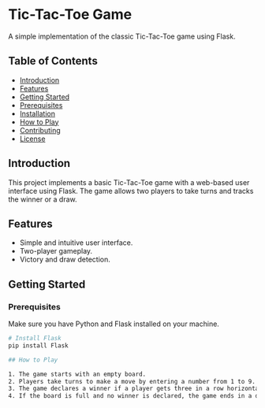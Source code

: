 # Tic-Tac-Toe Game

A simple implementation of the classic Tic-Tac-Toe game using Flask.

## Table of Contents

- [Introduction](#introduction)
- [Features](#features)
- [Getting Started](#getting-started)
- [Prerequisites](#prerequisites)
- [Installation](#installation)
- [How to Play](#how-to-play)
- [Contributing](#contributing)
- [License](#license)

## Introduction

This project implements a basic Tic-Tac-Toe game with a web-based user interface using Flask. The game allows two players to take turns and tracks the winner or a draw.

## Features

- Simple and intuitive user interface.
- Two-player gameplay.
- Victory and draw detection.

## Getting Started

### Prerequisites

Make sure you have Python and Flask installed on your machine.

```bash
# Install Flask
pip install Flask

## How to Play

1. The game starts with an empty board.
2. Players take turns to make a move by entering a number from 1 to 9.
3. The game declares a winner if a player gets three in a row horizontally, vertically, or diagonally.
4. If the board is full and no winner is declared, the game ends in a draw.

